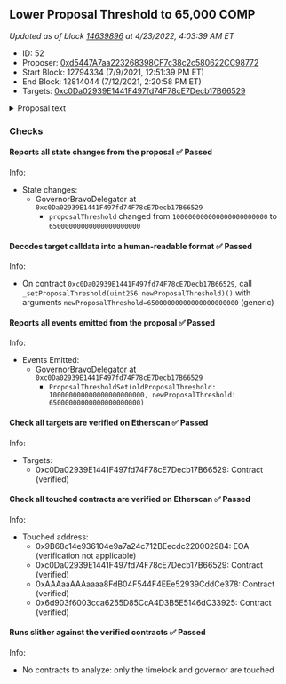 ## Lower Proposal Threshold to 65,000 COMP

_Updated as of block [14639896](https://etherscan.io/block/14639896) at 4/23/2022, 4:03:39 AM ET_

- ID: 52
- Proposer: [0xd5447A7aa223268398CF7c38c2c580622CC98772](https://etherscan.io/address/0xd5447A7aa223268398CF7c38c2c580622CC98772)
- Start Block: 12794334 (7/9/2021, 12:51:39 PM ET)
- End Block: 12814044 (7/12/2021, 2:20:58 PM ET)
- Targets: [0xc0Da02939E1441F497fd74F78cE7Decb17B66529](https://etherscan.io/address/0xc0Da02939E1441F497fd74F78cE7Decb17B66529#code)

<details>
  <summary>Proposal text</summary>

> # Lower Proposal Threshold to 65,000 COMP
> Governance Bravo presents the ability to update governance parameters. Here, we alter the amount of COMP needed by a CAP or COMP address to push a governance proposal to a vote.
> 
> While this 65k threshold only enables 1 additional EOA to propose, it makes the CAP process considerably easier to navigate for community contributors. Over time, this threshold may be reduced further, but this is a conservative & meaningful step in the right direction.
> 
> This proposal stems from discussion started by arr00: https://www.comp.xyz/t/lower-proposal-threshold/1659
</details>

### Checks
#### Reports all state changes from the proposal ✅ Passed
  




Info:
- State changes:
    - GovernorBravoDelegator at `0xc0Da02939E1441F497fd74F78cE7Decb17B66529`
        - `proposalThreshold` changed from `100000000000000000000000` to `65000000000000000000000`

#### Decodes target calldata into a human-readable format ✅ Passed
  




Info:
- On contract `0xc0Da02939E1441F497fd74F78cE7Decb17B66529`, call `_setProposalThreshold(uint256 newProposalThreshold)()` with arguments `newProposalThreshold=65000000000000000000000` (generic)

#### Reports all events emitted from the proposal ✅ Passed
  




Info:
- Events Emitted:
    - GovernorBravoDelegator at `0xc0Da02939E1441F497fd74F78cE7Decb17B66529`
        - `ProposalThresholdSet(oldProposalThreshold: 100000000000000000000000, newProposalThreshold: 65000000000000000000000)`

#### Check all targets are verified on Etherscan ✅ Passed
  




Info:
- Targets:
    - 0xc0Da02939E1441F497fd74F78cE7Decb17B66529: Contract (verified)

#### Check all touched contracts are verified on Etherscan ✅ Passed
  




Info:
- Touched address:
    - 0x9B68c14e936104e9a7a24c712BEecdc220002984: EOA (verification not applicable)
    - 0xc0Da02939E1441F497fd74F78cE7Decb17B66529: Contract (verified)
    - 0xAAAaaAAAaaaa8FdB04F544F4EEe52939CddCe378: Contract (verified)
    - 0x6d903f6003cca6255D85CcA4D3B5E5146dC33925: Contract (verified)

#### Runs slither against the verified contracts ✅ Passed
  




Info:
- No contracts to analyze: only the timelock and governor are touched

